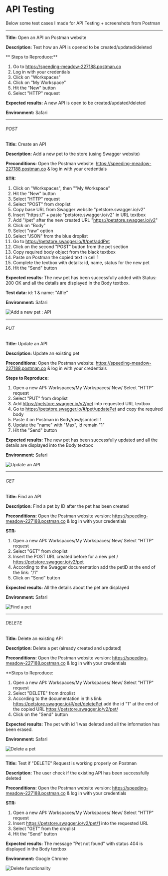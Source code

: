 # API Testing

Below some test cases I made for API Testing + screenshots from Postman

----------------------------

**Title:** Open an API on Postman website

**Description:** 
Test how an API is opened to be created/updated/deleted

** Steps to Reproduce:** 

1. Go to https://speeding-meadow-227188.postman.co
2. Log in with your credentials
3. Click on "Workspaces"
4. Click on "My Workspace"
5. Hit the "New" button 
6. Select "HTTP" request

**Expected results:** A new API is open to be created/updated/deleted

**Environment:** Safari

----------------------------
###### POST

**Title:** 
Create an API

**Description:** 
Add a new pet to the store (using Swagger website)

**Preconditions:** 
Open the Postman website: https://speeding-meadow-227188.postman.co & log in with your credentials

**STR:** 

1. Click on "Workspaces", then ""My Workspace"
2. Hit the "New" button 
3. Select "HTTP" request
4. Select "POST" from droplist
5. Copy base URL from Swagger website "petstore.swagger.io/v2"
6. Insert "https://" + paste "petstore.swagger.io/v2" in URL textbox
7. Add "/pet" after the new created URL "https://petstore.swagger.io/v2"
8. Click on "Body"
9. Select "raw" option
10. Select "JSON" from the blue droplist
11. Go to https://petstore.swagger.io/#/pet/addPet
12. Click on the second "POST" button from the pet section
13. Copy required body object from the black textbox
14. Paste on Postman the copied text in cell 1
15. Complete the textbox with details: id, name, status for the new pet
16. Hit the "Send" button

**Expected results:** 
The new pet has been successfully added with Status: 200 OK and all the details are displayed in the Body textbox.

**Test data:** 
id: 1 & name: "Alfie"

**Environment:** 
Safari

![Add a new pet : API](https://user-images.githubusercontent.com/109477059/210549721-4c0da3dc-aaca-4518-a20b-ff8dd508b1f8.png)

-------------------------------

###### PUT

**Title:**
Update an API

**Description:** 
Update an existing pet

**Preconditions:** 
Open the Postman website: https://speeding-meadow-227188.postman.co & log in with your credentials

**Steps to Reproduce:** 

1. Open a new API: Workspaces/My Workspaces/ New/ Select "HTTP" request
2. Select "PUT" from droplist
3. Add https://petstore.swagger.io/v2/pet into requested URL textbox
4. Go to https://petstore.swagger.io/#/pet/updatePet and copy the required body
5. Paste it on Postman in Body/raw/json/cell 1
6. Update the "name" with "Max", id remain "1"
7. Hit the "Send" button

**Expected results:** The new pet has been successfully updated and all the details are displayed into the Body textbox

**Environment:** Safari

![Update an API](https://user-images.githubusercontent.com/109477059/210566211-1b2713eb-edbe-4e35-95a9-b4506a67146e.png)

--------------------------------

###### GET

**Title:**
Find an API

**Description:** 
Find a pet by ID after the pet has been created 

**Preconditions:** 
Open the Postman website version: https://speeding-meadow-227188.postman.co & log in with your credentials

**STR:** 

1. Open a new API: Workspaces/My Workspaces/ New/ Select "HTTP" request
2. Select "GET" from droplist
3. Insert the POST URL created before for a new pet / https://petstore.swagger.io/v2/pet
4. According to the Swagger documentation add the petID at the end of the link: "/1"
5. Click on "Send" button

**Expected results:** 
All the details about the pet are displayed

**Environment:** 
Safari

![Find a pet](https://user-images.githubusercontent.com/109477059/210568020-dd66b251-4d59-406c-a891-b6a4d410a2f9.png)

----------------------------------

###### DELETE

**Title:**
Delete an existing API

**Description:** 
Delete a pet (already created and updated)

**Preconditions:** 
Open the Postman website version: https://speeding-meadow-227188.postman.co & log in with your credentials

**Steps to Reproduce:

1. Open a new API: Workspaces/My Workspaces/ New/ Select "HTTP" request
2. Select "DELETE" from droplist
3. According to the documentation in this link: https://petstore.swagger.io/#/pet/deletePet add the id "1" at the end of the copied URL https://petstore.swagger.io/v2/pet/
4. Click on the "Send" button

**Expected results:** 
The pet with id 1 was deleted and all the information has been erased. 

**Environment:** 
Safari

![Delete a pet](https://user-images.githubusercontent.com/109477059/210572802-29194562-155e-4257-a84b-32fe7d39bdd8.png)

------------------------------

**Title:**
Test if "DELETE" Request is working properly on Postman

**Description:** 
The user check if the existing API has been successfully deleted

**Preconditions:** 
Open the Postman website version: https://speeding-meadow-227188.postman.co & log in with your credentials

**STR:**

1. Open a new API: Workspaces/My Workspaces/ New/ Select "HTTP" request
2. Insert https://petstore.swagger.io/v2/pet/1 into the requested URL
3. Select "GET" from the droplist
4. Hit the "Send" button

**Expected results:** 
The message "Pet not found" with status 404 is displayed in the Body textbox

**Environment:** 
Google Chrome

![Delete functionality](https://user-images.githubusercontent.com/109477059/210574644-98bbacc4-1b49-41ff-89b9-b53be885597b.png)
